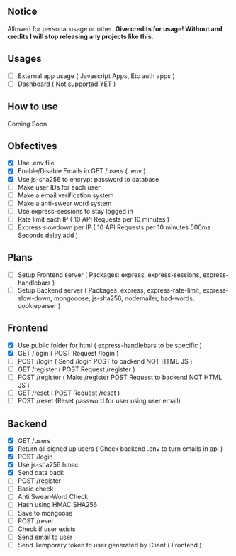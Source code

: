 ## Notice

Allowed for personal usage or other.
**Give credits for usage! Without and credits I will stop releasing any projects like this.**

## Usages

* [ ] External app usage ( Javascript Apps, Etc auth apps )
* [ ] Dashboard ( Not supported YET )

## How to use

Coming Soon

## Obfectives

* [x] Use .env file
* [x] Enable/Disable Emails in GET /users ( .env )
* [x] Use js-sha256 to encrypt password to database
* [ ] Make user IDs for each user
* [ ] Make a email verification system
* [ ] Make a anti-swear word system
* [ ] Use express-sessions to stay logged in
* [ ] Rate limit each IP ( 10 API Requests per 10 minutes )
* [ ] Express slowdown per IP ( 10 API Requests per 10 minutes 500ms Seconds delay add )

## Plans

* [ ] Setup Frontend server ( Packages: express, express-sessions, express-handlebars )
* [ ] Setup Backend server ( Packages: express, express-rate-limit, express-slow-down, mongooose, js-sha256, nodemailer, bad-words, cookieparser )

## Frontend

* [x] Use public folder for html ( express-handlebars to be specific )
* [x] GET /login ( POST Request /login )
* [ ] POST /login ( Send /login POST to backend NOT HTML JS )
* [ ] GET /register ( POST Request /register )
* [ ] POST /register ( Make /register POST Request to backend NOT HTML JS )
* [ ] GET /reset ( POST Request /reset )
* [ ] POST /reset (Reset password for user using user email)

## Backend

* [x] GET /users
* [x] Return all signed up users ( Check backend .env to turn emails in api )
* [x] POST /login
* [x] Use js-sha256 hmac 
* [x] Send data back
* [ ] POST /register
* [ ] Basic check
* [ ] Anti Swear-Word Check
* [ ] Hash using HMAC SHA256
* [ ] Save to mongoose
* [ ] POST /reset
* [ ] Check if user exists
* [ ] Send email to user
* [ ] Send Temporary token to user generated by Client ( Frontend )